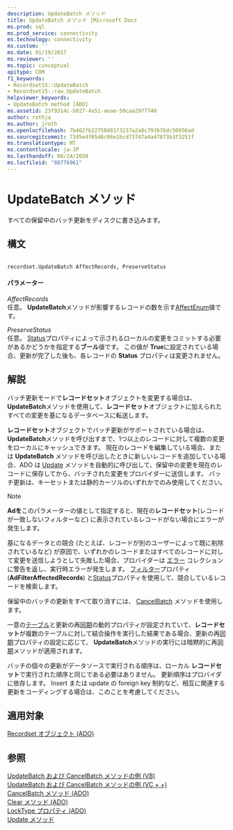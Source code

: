 ```yaml
---
description: UpdateBatch メソッド
title: UpdateBatch メソッド |Microsoft Docs
ms.prod: sql
ms.prod_service: connectivity
ms.technology: connectivity
ms.custom: ''
ms.date: 01/19/2017
ms.reviewer: ''
ms.topic: conceptual
apitype: COM
f1_keywords:
- Recordset15::UpdateBatch
- Recordset15::raw_UpdateBatch
helpviewer_keywords:
- UpdateBatch method [ADO]
ms.assetid: 23f9314c-b027-4a51-aeae-50caa2977740
author: rothja
ms.author: jroth
ms.openlocfilehash: 7b462fb22758481f3237a2a8c793b76dc50956ad
ms.sourcegitcommit: 7345e4f05d6c06e1bcd73747a4a47873b3f3251f
ms.translationtype: MT
ms.contentlocale: ja-JP
ms.lasthandoff: 08/24/2020
ms.locfileid: "88776961"
---
```

# <a name="updatebatch-method"></a>UpdateBatch メソッド
すべての保留中のバッチ更新をディスクに書き込みます。  
  
## <a name="syntax"></a>構文  
  
```  
  
recordset.UpdateBatch AffectRecords, PreserveStatus  
```  
  
#### <a name="parameters"></a>パラメーター  
 *AffectRecords*  
 任意。 **UpdateBatch**メソッドが影響するレコードの数を示す[AffectEnum](./affectenum.md)値です。  
  
 *PreserveStatus*  
 任意。 [Status](./status-property-ado-recordset.md)プロパティによって示されるローカルの変更をコミットする必要があるかどうかを指定する**ブール**値です。 この値が **True**に設定されている場合、更新が完了した後も、各レコードの **Status** プロパティは変更されません。  
  
## <a name="remarks"></a>解説  
 バッチ更新モードで**レコードセット**オブジェクトを変更する場合は、 **UpdateBatch**メソッドを使用して、**レコードセット**オブジェクトに加えられたすべての変更を基になるデータベースに転送します。  
  
 **レコードセット**オブジェクトでバッチ更新がサポートされている場合は、 **UpdateBatch**メソッドを呼び出すまで、1つ以上のレコードに対して複数の変更をローカルにキャッシュできます。 現在のレコードを編集している場合、または **UpdateBatch** メソッドを呼び出したときに新しいレコードを追加している場合、ADO は [Update](./update-method.md) メソッドを自動的に呼び出して、保留中の変更を現在のレコードに保存してから、バッチされた変更をプロバイダーに送信します。 バッチ更新は、キーセットまたは静的カーソルのいずれかでのみ使用してください。  
  
> [!NOTE]
>  **Adを**このパラメーターの値として指定すると、現在の**レコードセット**(レコードが一致しないフィルターなど) に表示されているレコードがない場合にエラーが発生します。  
  
 基になるデータとの競合 (たとえば、レコードが別のユーザーによって既に削除されているなど) が原因で、いずれかのレコードまたはすべてのレコードに対して変更を送信しようとして失敗した場合、プロバイダーは [エラー](./errors-collection-ado.md) コレクションに警告を返し、実行時エラーが発生します。 [フィルター](./filter-property.md)プロパティ (**AdFilterAffectedRecords**) と[Status](./status-property-ado-recordset.md)プロパティを使用して、競合しているレコードを検索します。  
  
 保留中のバッチの更新をすべて取り消すには、 [CancelBatch](./cancelbatch-method-ado.md) メソッドを使用します。  
  
 一意の[テーブル](./unique-table-unique-schema-unique-catalog-properties-dynamic-ado.md)と更新の再[同期](./update-resync-property-dynamic-ado.md)の動的プロパティが設定されていて、**レコードセット**が複数のテーブルに対して結合操作を実行した結果である場合、更新の再[同期](./update-resync-property-dynamic-ado.md)プロパティの設定に応じて、 **UpdateBatch**メソッドの実行には暗黙的に再[同期](./resync-method.md)メソッドが適用されます。  
  
 バッチの個々の更新がデータソースで実行される順序は、ローカル **レコードセット**で実行された順序と同じである必要はありません。 更新順序はプロバイダに依存します。 Insert または update の foreign key 制約など、相互に関連する更新をコーディングする場合は、このことを考慮してください。  
  
## <a name="applies-to"></a>適用対象  
 [Recordset オブジェクト (ADO)](./recordset-object-ado.md)  
  
## <a name="see-also"></a>参照  
 [UpdateBatch および CancelBatch メソッドの例 (VB)](./updatebatch-and-cancelbatch-methods-example-vb.md)   
 [UpdateBatch および CancelBatch メソッドの例 (VC + +)](./updatebatch-and-cancelbatch-methods-example-vc.md)   
 [CancelBatch メソッド (ADO)](./cancelbatch-method-ado.md)   
 [Clear メソッド (ADO)](./clear-method-ado.md)   
 [LockType プロパティ (ADO)](./locktype-property-ado.md)   
 [Update メソッド](./update-method.md)